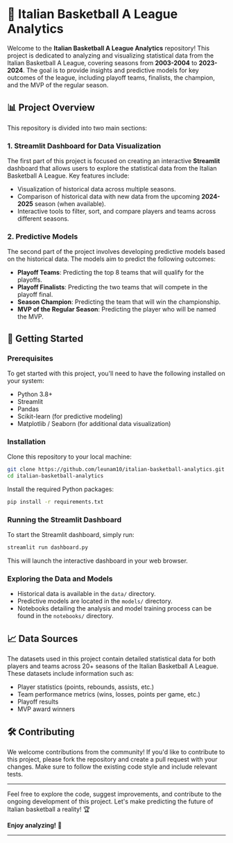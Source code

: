 # 🏀 Italian Basketball A League Analytics

Welcome to the **Italian Basketball A League Analytics** repository! This project is dedicated to analyzing and visualizing statistical data from the Italian Basketball A League, covering seasons from **2003-2004** to **2023-2024**. The goal is to provide insights and predictive models for key outcomes of the league, including playoff teams, finalists, the champion, and the MVP of the regular season.

## 📊 Project Overview

This repository is divided into two main sections:

### 1. Streamlit Dashboard for Data Visualization
The first part of this project is focused on creating an interactive **Streamlit** dashboard that allows users to explore the statistical data from the Italian Basketball A League. Key features include:
- Visualization of historical data across multiple seasons.
- Comparison of historical data with new data from the upcoming **2024-2025** season (when available).
- Interactive tools to filter, sort, and compare players and teams across different seasons.

### 2. Predictive Models
The second part of the project involves developing predictive models based on the historical data. The models aim to predict the following outcomes:
- **Playoff Teams**: Predicting the top 8 teams that will qualify for the playoffs.
- **Playoff Finalists**: Predicting the two teams that will compete in the playoff final.
- **Season Champion**: Predicting the team that will win the championship.
- **MVP of the Regular Season**: Predicting the player who will be named the MVP.

## 🚀 Getting Started

### Prerequisites
To get started with this project, you'll need to have the following installed on your system:
- Python 3.8+
- Streamlit
- Pandas
- Scikit-learn (for predictive modeling)
- Matplotlib / Seaborn (for additional data visualization)

### Installation
Clone this repository to your local machine:

```bash
git clone https://github.com/leunam10/italian-basketball-analytics.git
cd italian-basketball-analytics
```

Install the required Python packages:

```bash
pip install -r requirements.txt
```

### Running the Streamlit Dashboard
To start the Streamlit dashboard, simply run:

```bash
streamlit run dashboard.py
```

This will launch the interactive dashboard in your web browser.

### Exploring the Data and Models
- Historical data is available in the `data/` directory.
- Predictive models are located in the `models/` directory.
- Notebooks detailing the analysis and model training process can be found in the `notebooks/` directory.

## 📈 Data Sources
The datasets used in this project contain detailed statistical data for both players and teams across 20+ seasons of the Italian Basketball A League. These datasets include information such as:
- Player statistics (points, rebounds, assists, etc.)
- Team performance metrics (wins, losses, points per game, etc.)
- Playoff results
- MVP award winners

## 🛠️ Contributing
We welcome contributions from the community! If you'd like to contribute to this project, please fork the repository and create a pull request with your changes. Make sure to follow the existing code style and include relevant tests.


---

Feel free to explore the code, suggest improvements, and contribute to the ongoing development of this project. Let's make predicting the future of Italian basketball a reality! 🏆

**Enjoy analyzing!** 🎉

---
